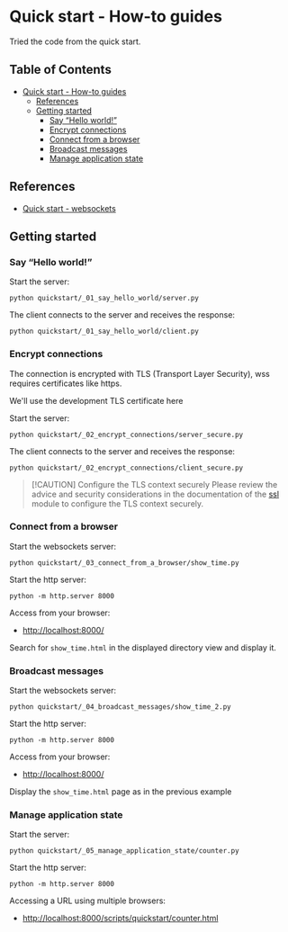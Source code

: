 # Quick start - How-to guides

Tried the code from the quick start.

## Table of Contents <!-- omit in toc -->

- [Quick start - How-to guides](#quick-start---how-to-guides)
  - [References](#references)
  - [Getting started](#getting-started)
    - [Say “Hello world!”](#say-hello-world)
    - [Encrypt connections](#encrypt-connections)
    - [Connect from a browser](#connect-from-a-browser)
    - [Broadcast messages](#broadcast-messages)
    - [Manage application state](#manage-application-state)

## References

- [Quick start - websockets](https://websockets.readthedocs.io/en/stable/howto/quickstart.html)

## Getting started

### Say “Hello world!”

Start the server:

```shell
python quickstart/_01_say_hello_world/server.py
```

The client connects to the server and receives the response:

```shell
python quickstart/_01_say_hello_world/client.py
```

### Encrypt connections

The connection is encrypted with TLS (Transport Layer Security),
wss requires certificates like https.

We'll use the development TLS certificate here

Start the server:

```shell
python quickstart/_02_encrypt_connections/server_secure.py
```

The client connects to the server and receives the response:

```shell
python quickstart/_02_encrypt_connections/client_secure.py
```

> [!CAUTION] Configure the TLS context securely
> Please review the advice and security considerations in the documentation of the [ssl](https://docs.python.org/3/library/ssl.html#security-considerations) module to configure the TLS context securely.

### Connect from a browser

Start the websockets server:

```shell
python quickstart/_03_connect_from_a_browser/show_time.py
```

Start the http server:

```shell
python -m http.server 8000
```

Access from your browser:

- <http://localhost:8000/>

Search for `show_time.html` in the displayed directory view and display it.

### Broadcast messages

Start the websockets server:

```shell
python quickstart/_04_broadcast_messages/show_time_2.py
```

Start the http server:

```shell
python -m http.server 8000
```

Access from your browser:

- <http://localhost:8000/>

Display the `show_time.html` page as in the previous example

### Manage application state

Start the server:

```shell
python quickstart/_05_manage_application_state/counter.py
```

Start the http server:

```shell
python -m http.server 8000
```

Accessing a URL using multiple browsers:

- <http://localhost:8000/scripts/quickstart/counter.html>
